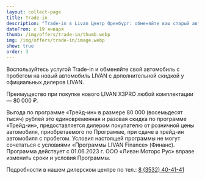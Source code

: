 ```yaml
---
layout: collect-page
title: Trade-in
description: "Trade-in в Livan Центр Оренбург: обменяйте ваш старый автомобиль на новый Ливэн на выгодных условиях"
dateFrom: с 19 января
thumb: /img/offers/trade-in/thumb.webp
img: /img/offers/trade-in/image.webp
show: true
order: 3
---
```


Воспользуйтесь услугой Trade-in и обменяйте свой автомобиль с пробегом на новый автомобиль LIVAN с дополнительной скидкой у официальных дилеров LIVAN.

Преимущество при покупке нового LIVAN X3PRO любой комплектации — 80 000 ₽.

Выгода по программе «Трейд-ин» в размере 80 000 (восемьдесят тысяч) рублей это единовременная и разовая скидка по программе «Трейд-ин», предоставляется дилером покупателю от розничной цены автомобиля, приобретаемого по Программе, при сдаче в трейд-ин автомобиля с пробегом. Условия настоящей программы не могут сочетаться с условиями «Программы LIVAN Finance» (Финанс). Программа действует с 01.06.2023 г. ООО «Ливэн Моторс Рус» вправе изменить сроки и условия Программы. 

Подробности в нашем дилерском центре по тел.: [8 (3532) 40-41-41](tel:+73532404141)